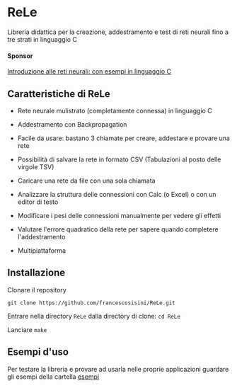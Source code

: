 # ReLe
Libreria didattica per la creazione, addestramento e test di reti neurali fino a tre strati in linguaggio C
#### Sponsor 
[Introduzione alle reti neurali: con esempi in linguaggio C](https://www.amazon.it/Introduzione-alle-neurali-esempi-linguaggio/dp/1692945319)

## Caratteristiche di ReLe
- Rete neurale mulistrato (completamente connessa) in linguaggio C
- Addestramento con Backpropagation
- Facile da usare: bastano 3 chiamate per creare, addestare e provare una rete
- Possibilità di salvare la rete in formato CSV (Tabulazioni al posto delle virgole TSV)
- Caricare una rete da file con una sola chiamata
- Analizzare la struttura delle connessioni con Calc (o Excel) o con un editor di testo
- Modificare i pesi delle connessioni manualmente per vedere gli effetti
- Valutare l'errore quadratico della rete per sapere quando completere l'addestramento

- Multipiattaforma

## Installazione
Clonare il repository

`git clone https://github.com/francescosisini/ReLe.git`

Entrare nella directory  `ReLe` dalla directory di clone: `cd ReLe`

Lanciare `make`

## Esempi d'uso
Per testare la libreria e provare ad usarla nelle proprie applicazioni guardare gli esempi della cartella [esempi](esempi)


